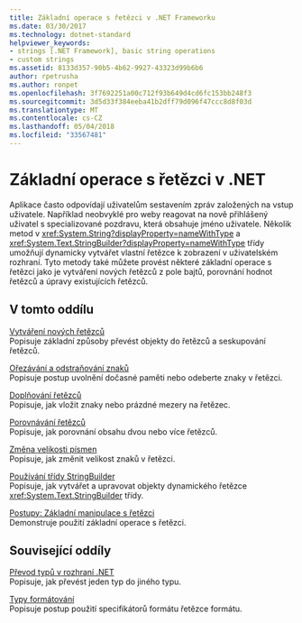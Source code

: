 ```yaml
---
title: Základní operace s řetězci v .NET Frameworku
ms.date: 03/30/2017
ms.technology: dotnet-standard
helpviewer_keywords:
- strings [.NET Framework], basic string operations
- custom strings
ms.assetid: 8133d357-90b5-4b62-9927-43323d99b6b6
author: rpetrusha
ms.author: ronpet
ms.openlocfilehash: 3f7692251a00c712f93b649d4cd6fc153bb248f3
ms.sourcegitcommit: 3d5d33f384eeba41b2dff79d096f47ccc8d8f03d
ms.translationtype: MT
ms.contentlocale: cs-CZ
ms.lasthandoff: 05/04/2018
ms.locfileid: "33567481"
---
```

# <a name="basic-string-operations-in-net"></a>Základní operace s řetězci v .NET
Aplikace často odpovídají uživatelům sestavením zpráv založených na vstup uživatele. Například neobvyklé pro weby reagovat na nově přihlášený uživatel s specializované pozdravu, která obsahuje jméno uživatele. Několik metod v <xref:System.String?displayProperty=nameWithType> a <xref:System.Text.StringBuilder?displayProperty=nameWithType> třídy umožňují dynamicky vytvářet vlastní řetězce k zobrazení v uživatelském rozhraní. Tyto metody také můžete provést některé základní operace s řetězci jako je vytváření nových řetězců z pole bajtů, porovnání hodnot řetězců a úpravy existujících řetězců.  
  
## <a name="in-this-section"></a>V tomto oddílu  
 [Vytváření nových řetězců](../../../docs/standard/base-types/creating-new.md)  
 Popisuje základní způsoby převést objekty do řetězců a seskupování řetězců.  
  
 [Ořezávání a odstraňování znaků](../../../docs/standard/base-types/trimming.md)  
 Popisuje postup uvolnění dočasné paměti nebo odeberte znaky v řetězci.  
  
 [Doplňování řetězců](../../../docs/standard/base-types/padding.md)  
 Popisuje, jak vložit znaky nebo prázdné mezery na řetězec.  
  
 [Porovnávání řetězců](../../../docs/standard/base-types/comparing.md)  
 Popisuje, jak porovnání obsahu dvou nebo více řetězců.  
  
 [Změna velikosti písmen](../../../docs/standard/base-types/changing-case.md)  
 Popisuje, jak změnit velikost znaků v řetězci.  
  
 [Používání třídy StringBuilder](../../../docs/standard/base-types/stringbuilder.md)  
 Popisuje, jak vytvářet a upravovat objekty dynamického řetězce <xref:System.Text.StringBuilder> třídy.  
  
 [Postupy: Základní manipulace s řetězci](../../../docs/standard/base-types/basic-manipulations.md)  
 Demonstruje použití základní operace s řetězci.  
  
## <a name="related-sections"></a>Související oddíly  
 [Převod typů v rozhraní .NET](../../../docs/standard/base-types/type-conversion.md)  
 Popisuje, jak převést jeden typ do jiného typu.  
  
 [Typy formátování](../../../docs/standard/base-types/formatting-types.md)  
 Popisuje postup použití specifikátorů formátu řetězce formátu.
